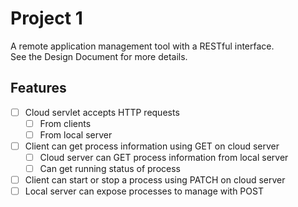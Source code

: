 # Project 1
A remote application management tool with a RESTful interface.  
See the Design Document for more details.

## Features
- [ ] Cloud servlet accepts HTTP requests
    - [ ] From clients
    - [ ] From local server
- [ ] Client can get process information using GET on cloud server
    - [ ] Cloud server can GET process information from local server
    - [ ] Can get running status of process
- [ ] Client can start or stop a process using PATCH on cloud server
- [ ] Local server can expose processes to manage with POST
